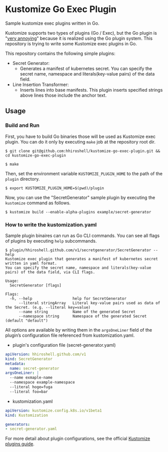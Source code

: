 Kustomize Go Exec Plugin
===
Sample kustomize exec plugins written in Go.

Kustomize supports two types of plugins (Go / Exec), but the Go plugin is "[very annoying](https://github.com/kubernetes-sigs/kustomize/issues/3574)" because it is realized using the Go plugin system.
This repository is trying to write some Kustomize exec plugins in Go.

This repository contains the following simple plugins:

- Secret Generator:
    - Generates a manifest of kubernetes secret. You can specify the secret name, namespace and literals(key-value pairs)
      of the data field.
- Line Insertion Transformer:
    - Inserts lines into base manifests. This plugin inserts specified strings above lines those include the anchor text. 

Usage
---

### Build and Run
First, you have to build Go binaries those will be used as Kustomize exec plugin.
You can do it only by executing `make` job at the repository root dir.

```console
$ git clone git@github.com:hhiroshell/kustomize-go-exec-plugin.git && cd kustomize-go-exec-plugin

$ make
```

Then, set the environment variable `KUSTOMIZE_PLUGIN_HOME` to the path of the `plugin` directory.

```console
$ export KUSTOMIZE_PLUGIN_HOME=$(pwd)/plugin
```

Now, you can use the "SecretGenerator" sample plugin by executing the `kustomize` command as follows.

```console
$ kustomize build --enable-alpha-plugins example/secret-generator
```

### How to write the kustomization.yaml
Sample plugin binaires can run as Go CLI commands. You can see all flags of plugins by executing `help` subcommands.

```console
$ plugin/hhiroshell.github.com/v1/secretgenerator/SecretGenerator --help
Kustomize exec plugin that generates a manifest of kubernetes secret written in yaml format.
You can specify the secret name, namespace and literals(key-value pairs) of the data field, via CLI flags.

Usage:
  SecretGenerator [flags]

Flags:
  -h, --help                  help for SecretGenerator
      --literal stringArray   Literal key-value pairs used as data of the Secret. (e.g. --literal key=value)
      --name string           Name of the generated Secret
      --namespace string      Namespace of the generated Secret (default "default")
```

All options are available by writing them in the `argsOneLiner` field of the plugin’s configuration file referenced from kustomization.yaml.

- plugin's configuration file (secret-generator.yaml)

```yaml
apiVersion: hhiroshell.github.com/v1
kind: SecretGenerator
metadata:
  name: secret-generator
argsOneLiner: |
  --name exmaple-name
  --namespace example-namespace
  --literal hoge=fuga
  --literal foo=bar
```

- kustomization.yaml

```yaml
apiVersion: kustomize.config.k8s.io/v1beta1
kind: Kustomization

generators:
- secret-generator.yaml
```

For more detail about plugin configurations, see the official [Kustomize plugins guide](https://kubectl.docs.kubernetes.io/guides/extending_kustomize/).
